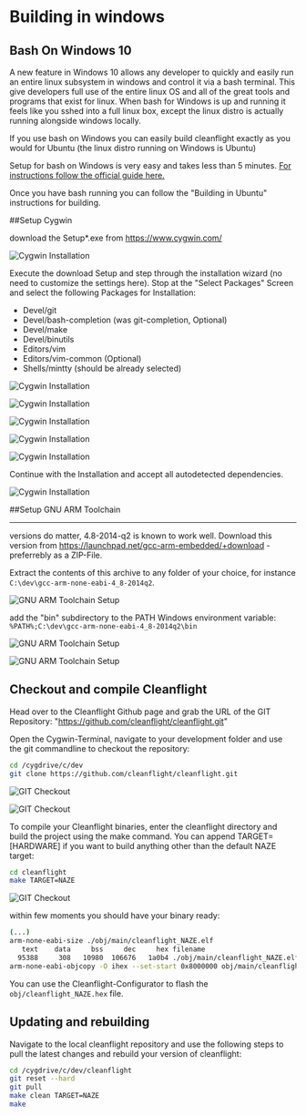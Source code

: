 # Building in windows


## Bash On Windows 10

A new feature in Windows 10 allows any developer to quickly and easily run an entire linux subsystem in windows and control it via a bash terminal. This give developers full use of the entire linux OS and all of the great tools and programs that exist for linux. When bash for Windows is up and running it feels like you sshed into a full linux box, except the linux distro is actually running alongside windows locally.

If you use bash on Windows you can easily build cleanflight exactly as you would for Ubuntu (the linux distro running on Windows is Ubuntu)

Setup for bash on Windows is very easy and takes less than 5 minutes. [For instructions follow the official guide here.](https://msdn.microsoft.com/commandline/wsl/install_guide)

Once you have bash running you can follow the "Building in Ubuntu" instructions for building.

##Setup Cygwin

download the Setup*.exe from https://www.cygwin.com/

![Cygwin Installation](assets/001.cygwin_dl.png)

Execute the download Setup and step through the installation  wizard (no need to customize the settings here). Stop at the  "Select Packages" Screen and select the following Packages
for Installation:

- Devel/git
- Devel/bash-completion (was git-completion, Optional)
- Devel/make
- Devel/binutils
- Editors/vim	 
- Editors/vim-common (Optional)
- Shells/mintty (should be already selected)

![Cygwin Installation](assets/002.cygwin_setup.png)

![Cygwin Installation](assets/003.cygwin_setup.png)

![Cygwin Installation](assets/004.cygwin_setup.png)

![Cygwin Installation](assets/005.cygwin_setup.png)

![Cygwin Installation](assets/006.cygwin_setup.png)


Continue with the Installation and accept all autodetected dependencies.

![Cygwin Installation](assets/007.cygwin_setup.png)


##Setup GNU ARM Toolchain

----------

versions do matter, 4.8-2014-q2 is known to work well. Download this version from https://launchpad.net/gcc-arm-embedded/+download - preferrebly as a ZIP-File. 


Extract the contents of this archive to any folder of your choice, for instance ```C:\dev\gcc-arm-none-eabi-4_8-2014q2```. 

![GNU ARM Toolchain Setup](assets/008.toolchain.png)

add the "bin" subdirectory to the PATH Windows environment variable: ```%PATH%;C:\dev\gcc-arm-none-eabi-4_8-2014q2\bin```

![GNU ARM Toolchain Setup](assets/009.toolchain_path.png)

![GNU ARM Toolchain Setup](assets/010.toolchain_path.png)

## Checkout and compile Cleanflight

Head over to the Cleanflight Github page and grab the URL of the GIT Repository: "https://github.com/cleanflight/cleanflight.git"

Open the Cygwin-Terminal, navigate to your development folder and use the git commandline to checkout the repository:

```bash
cd /cygdrive/c/dev
git clone https://github.com/cleanflight/cleanflight.git
```
![GIT Checkout](assets/011.git_checkout.png)

![GIT Checkout](assets/012.git_checkout.png)

To compile your Cleanflight binaries, enter the cleanflight directory and build the project using the make command. You can append TARGET=[HARDWARE] if you want to build anything other than the default NAZE target:

```bash
cd cleanflight
make TARGET=NAZE
```

![GIT Checkout](assets/013.compile.png)

within few moments you should have your binary ready:

```bash
(...)
arm-none-eabi-size ./obj/main/cleanflight_NAZE.elf
   text    data     bss     dec     hex filename
  95388     308   10980  106676   1a0b4 ./obj/main/cleanflight_NAZE.elf
arm-none-eabi-objcopy -O ihex --set-start 0x8000000 obj/main/cleanflight_NAZE.elf obj/cleanflight_NAZE.hex
```

You can use the Cleanflight-Configurator to flash the ```obj/cleanflight_NAZE.hex``` file.

## Updating and rebuilding

Navigate to the local cleanflight repository and use the following steps to pull the latest changes and rebuild your version of cleanflight:

```bash
cd /cygdrive/c/dev/cleanflight
git reset --hard
git pull
make clean TARGET=NAZE
make
```

